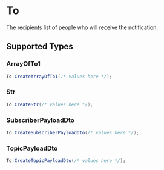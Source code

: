 # To

The recipients list of people who will receive the notification.


## Supported Types

### ArrayOfTo1

```csharp
To.CreateArrayOfTo1(/* values here */);
```

### Str

```csharp
To.CreateStr(/* values here */);
```

### SubscriberPayloadDto

```csharp
To.CreateSubscriberPayloadDto(/* values here */);
```

### TopicPayloadDto

```csharp
To.CreateTopicPayloadDto(/* values here */);
```
